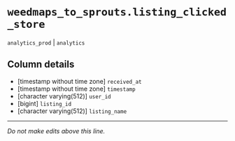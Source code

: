 # `weedmaps_to_sprouts.listing_clicked_store`
`analytics_prod` | `analytics`

## Column details
* [timestamp without time zone] `received_at`
* [timestamp without time zone] `timestamp`
* [character varying(512)] `user_id`
* [bigint]    `listing_id`
* [character varying(512)] `listing_name`

-------------------------------------------------------------------------------
*Do not make edits above this line.*
